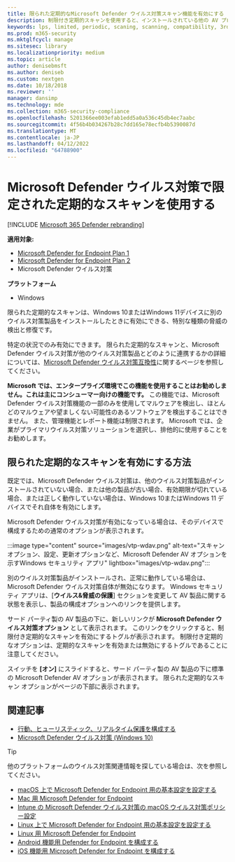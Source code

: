 ```yaml
---
title: 限られた定期的なMicrosoft Defender ウイルス対策スキャン機能を有効にする
description: 制限付き定期的スキャンを使用すると、インストールされている他の AV プロバイダーに加えてMicrosoft Defender ウイルス対策を使用できます
keywords: lps, limited, periodic, scaning, scanning, compatibility, 3rd party, Other av, disable
ms.prod: m365-security
ms.mktglfcycl: manage
ms.sitesec: library
ms.localizationpriority: medium
ms.topic: article
author: denisebmsft
ms.author: deniseb
ms.custom: nextgen
ms.date: 10/18/2018
ms.reviewer: ''
manager: dansimp
ms.technology: mde
ms.collection: m365-security-compliance
ms.openlocfilehash: 5201366ee003efab1edd5a0a536c45db4ec7aabc
ms.sourcegitcommit: 4f56b4b034267b28c7dd165e78ecfb4b5390087d
ms.translationtype: MT
ms.contentlocale: ja-JP
ms.lasthandoff: 04/12/2022
ms.locfileid: "64788900"
---
```

# <a name="use-limited-periodic-scanning-in-microsoft-defender-antivirus"></a>Microsoft Defender ウイルス対策で限定された定期的なスキャンを使用する

[!INCLUDE [Microsoft 365 Defender rebranding](../../includes/microsoft-defender.md)]


**適用対象:**

- [Microsoft Defender for Endpoint Plan 1](https://go.microsoft.com/fwlink/p/?linkid=2154037)
- [Microsoft Defender for Endpoint Plan 2](https://go.microsoft.com/fwlink/p/?linkid=2154037)
- Microsoft Defender ウイルス対策

**プラットフォーム**
- Windows

限られた定期的なスキャンは、Windows 10またはWindows 11デバイスに別のウイルス対策製品をインストールしたときに有効にできる、特別な種類の脅威の検出と修復です。

特定の状況でのみ有効にできます。 限られた定期的なスキャンと、Microsoft Defender ウイルス対策が他のウイルス対策製品とどのように連携するかの詳細については、[Microsoft Defender ウイルス対策互換性](microsoft-defender-antivirus-compatibility.md)に関するページを参照してください。

**Microsoft では、エンタープライズ環境でこの機能を使用することはお勧めしません。これは主にコンシューマー向けの機能です。** この機能では、Microsoft Defender ウイルス対策機能の一部のみを使用してマルウェアを検出し、ほとんどのマルウェアや望ましくない可能性のあるソフトウェアを検出することはできません。 また、管理機能とレポート機能は制限されます。 Microsoft では、企業がプライマリウイルス対策ソリューションを選択し、排他的に使用することをお勧めします。

## <a name="how-to-enable-limited-periodic-scanning"></a>限られた定期的なスキャンを有効にする方法

既定では、Microsoft Defender ウイルス対策は、他のウイルス対策製品がインストールされていない場合、または他の製品が古い場合、有効期限が切れている場合、または正しく動作していない場合は、Windows 10またはWindows 11 デバイスでそれ自体を有効にします。

Microsoft Defender ウイルス対策が有効になっている場合は、そのデバイスで構成するための通常のオプションが表示されます。

:::image type="content" source="images/vtp-wdav.png" alt-text="スキャン オプション、設定、更新オプションなど、Microsoft Defender AV オプションを示すWindows セキュリティ アプリ" lightbox="images/vtp-wdav.png":::

別のウイルス対策製品がインストールされ、正常に動作している場合は、Microsoft Defender ウイルス対策自体が無効になります。 Windows セキュリティ アプリは、[**ウイルス&脅威の保護**] セクションを変更して AV 製品に関する状態を表示し、製品の構成オプションへのリンクを提供します。

サード パーティ製の AV 製品の下に、新しいリンクが **Microsoft Defender ウイルス対策オプション** として表示されます。 このリンクをクリックすると、制限付き定期的なスキャンを有効にするトグルが表示されます。 制限付き定期的なオプションは、定期的なスキャンを有効または無効にするトグルであることに注意してください。 

スイッチを **[オン]** にスライドすると、サード パーティ製の AV 製品の下に標準の Microsoft Defender AV オプションが表示されます。 限られた定期的なスキャン オプションがページの下部に表示されます。

## <a name="related-articles"></a>関連記事

- [行動、ヒューリスティック、リアルタイム保護を構成する](configure-protection-features-microsoft-defender-antivirus.md)
- [Microsoft Defender ウイルス対策 (Windows 10)](microsoft-defender-antivirus-in-windows-10.md)

> [!TIP]
> 他のプラットフォームのウイルス対策関連情報を探している場合は、次を参照してください。
> - [macOS 上で Microsoft Defender for Endpoint 用の基本設定を設定する](mac-preferences.md)
> - [Mac 用 Microsoft Defender for Endpoint](microsoft-defender-endpoint-mac.md)
> - [Intune の Microsoft Defender ウイルス対策の macOS ウイルス対策ポリシー設定](/mem/intune/protect/antivirus-microsoft-defender-settings-macos)
> - [Linux 上で Microsoft Defender for Endpoint 用の基本設定を設定する](linux-preferences.md)
> - [Linux 用 Microsoft Defender for Endpoint](microsoft-defender-endpoint-linux.md)
> - [Android 機能用 Defender for Endpoint を構成する](android-configure.md)
> - [iOS 機能用 Microsoft Defender for Endpoint を構成する](ios-configure-features.md)